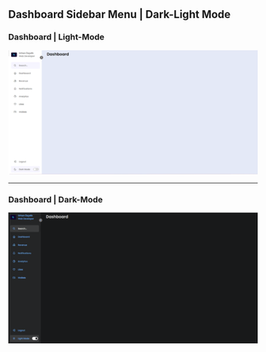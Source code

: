 ## Dashboard Sidebar Menu | Dark-Light Mode

### Dashboard | Light-Mode
![Markdown Page](https://raw.githubusercontent.com/Orhan-34/Dashboard-Sidebar-Menu/orhanDev/project-pages/Dashboard%20light-mode-page.png)

---

### Dashboard | Dark-Mode
![Markdown dark-mode](https://raw.githubusercontent.com/Orhan-34/Dashboard-Sidebar-Menu/orhanDev/project-pages/Dashboard%20dark-mode-page.png)